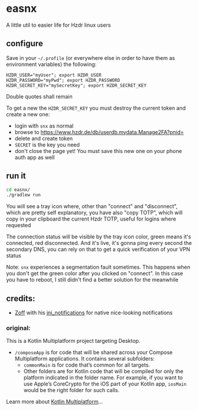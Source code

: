 # easnx

A little util to easier life for Hzdr linux users

## configure

Save in your `~/.profile` (or everywhere else in order to have them as environment variables) the following:

```
HZDR_USER="myUser"; export HZDR_USER
HZDR_PASSWORD="myPwd"; export HZDR_PASSWORD
HZDR_SECRET_KEY="mySecretKey"; export HZDR_SECRET_KEY
```

Double quotes shall remain

To get a new the `HZDR_SECRET_KEY` you must destroy the current token and create a new one:
- login with `snx` as normal
- browse to https://www.hzdr.de/db/userdb.mydata.Manage2FA?pnid=
- delete and create token
- `SECRET` is the key you need
- don't close the page yet! You must save this new one on your phone auth app as well

## run it
```bash
cd easnx/
./gradlew run
```

You will see a tray icon where, other than "connect" and "disconnect", which are pretty self explanatory, you have also "copy TOTP", which will copy in your clipboard the current Hzdr TOTP, useful for logins where requested

The connection status will be visible by the tray icon color, green means it's connected, red disconnected. And it's live, it's gonna ping every second the secondary DNS, you can rely on that to get a quick verification of your VPN status

Note: `snx` experiences a segmentation fault sometimes. This happens when you don't get the green color after you clicked on "connect". In this case you have to reboot, I still didn't find a better solution for the meanwhile

## credits:

- [Zoff](https://github.com/zoff99) with his [jni_notifications](https://github.com/zoff99/jni_notifications) for native nice-looking notifications

### original:

This is a Kotlin Multiplatform project targeting Desktop.

* `/composeApp` is for code that will be shared across your Compose Multiplatform applications.
  It contains several subfolders:
  - `commonMain` is for code that’s common for all targets.
  - Other folders are for Kotlin code that will be compiled for only the platform indicated in the folder name.
    For example, if you want to use Apple’s CoreCrypto for the iOS part of your Kotlin app,
    `iosMain` would be the right folder for such calls.


Learn more about [Kotlin Multiplatform](https://www.jetbrains.com/help/kotlin-multiplatform-dev/get-started.html)…
